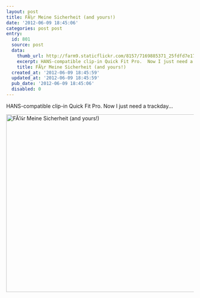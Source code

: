 ```yaml
---
layout: post
title: FÃ¼r Meine Sicherheit (and yours!)
date: '2012-06-09 18:45:06'
categories: post post
entry:
  id: 801
  source: post
  data:
    thumb_url: http://farm9.staticflickr.com/8157/7169885371_25fdfd7e17_s.jpg
    excerpt: HANS-compatible clip-in Quick Fit Pro.  Now I just need a trackday...
    title: FÃ¼r Meine Sicherheit (and yours!)
  created_at: '2012-06-09 18:45:59'
  updated_at: '2012-06-09 18:45:59'
  pub_date: '2012-06-09 18:45:06'
  disabled: 0
---
```

HANS-compatible clip-in Quick Fit Pro.  Now I just need a trackday...

<a href="http://www.flickr.com/photos/thenobot/7169885371/" title="FÃ¼r Meine Sicherheit (and yours!) by thenobot, on Flickr"><img src="http://farm9.staticflickr.com/8157/7169885371_25fdfd7e17_z.jpg" width="640" height="478" alt="FÃ¼r Meine Sicherheit (and yours!)"></a>
